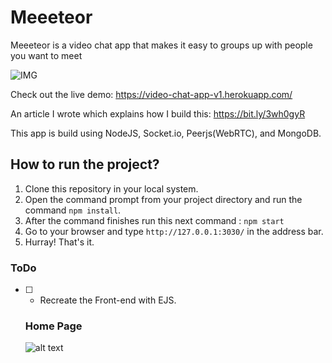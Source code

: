 # Meeeteor

Meeeteor is a video chat app that makes it easy to groups up with people you want to meet

![IMG](./video-chat.png)

Check out the live demo: https://video-chat-app-v1.herokuapp.com/

An article I wrote which explains how I build this: https://bit.ly/3wh0gyR

This app is build using NodeJS, Socket.io, Peerjs(WebRTC), and MongoDB.

## How to run the project?

1. Clone this repository in your local system.
2. Open the command prompt from your project directory and run the command `npm install`.
3. After the command finishes run this next command : `npm start`
4. Go to your browser and type `http://127.0.0.1:3030/` in the address bar.
5. Hurray! That's it.

### ToDo

- [ ] - Recreate the Front-end with EJS.

  ### Home Page
  ![alt text](https://github.com/[ZineddineBk09]/[Meeeteor]/blob/[master]/Home.jpg?raw=true)
